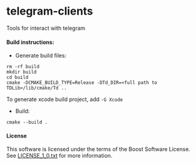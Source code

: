 # telegram-clients
Tools for interact with telegram

#### Build instructions:
* Generate build files:

```
rm -rf build
mkdir build
cd build
cmake -DCMAKE_BUILD_TYPE=Release -DTd_DIR=<full path to TDLib>/lib/cmake/Td ..
```

To generate xcode build project, add `-G Xcode`

* Build:
```
cmake --build .
```

#### License

This software is licensed under the terms of the Boost Software License. See [LICENSE_1_0.txt](http://www.boost.org/LICENSE_1_0.txt) for more information.
